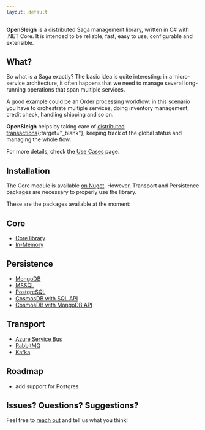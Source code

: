 ```yaml
---
layout: default
---
```


**OpenSleigh** is a distributed Saga management library, written in C# with .NET Core. 
It is intended to be reliable, fast, easy to use, configurable and extensible.

## What?
So what is a Saga exactly? The basic idea is quite interesting: in a micro-service architecture, it often happens that we need to manage several long-running operations that span multiple services. 

A good example could be an Order processing workflow: in this scenario you have to orchestrate multiple services, doing inventory management, credit check, handling shipping and so on.   

**OpenSleigh** helps by taking care of [distributed transactions](https://www.davideguida.com/improving-microservices-reliability-part-1-two-phase-commit/){:target="_blank"}, keeping track of the global status and managing the whole flow.

For more details, check the [Use Cases](/use-cases/) page.

## Installation
The Core module is available [on Nuget](https://www.nuget.org/packages/OpenSleigh.Core/).
However, Transport and Persistence packages are necessary to properly use the library.

These are the packages available at the moment:
## Core
- [Core library](https://www.nuget.org/packages/OpenSleigh.Core/)
- [In-Memory](https://www.nuget.org/packages/OpenSleigh.Persistence.InMemory/)

## Persistence
- [MongoDB](https://www.nuget.org/packages/OpenSleigh.Persistence.Mongo/)
- [MSSQL](https://www.nuget.org/packages/OpenSleigh.Persistence.SQLServer/)
- [PostgreSQL](https://www.nuget.org/packages/OpenSleigh.Persistence.PostgreSQL/)
- [CosmosDB with SQL API](https://www.nuget.org/packages/OpenSleigh.Persistence.Cosmos.SQL/)
- [CosmosDB with MongoDB API](https://www.nuget.org/packages/OpenSleigh.Persistence.Cosmos.Mongo/)

## Transport
- [Azure Service Bus](https://www.nuget.org/packages/OpenSleigh.Transport.AzureServiceBus/)
- [RabbitMQ](https://www.nuget.org/packages/OpenSleigh.Transport.RabbitMQ/)
- [Kafka](https://www.nuget.org/packages/OpenSleigh.Transport.Kafka/)

## Roadmap
- add support for Postgres

## Issues? Questions? Suggestions?
Feel free to [reach out](https://github.com/mizrael/OpenSleigh/discussions) and tell us what you think!